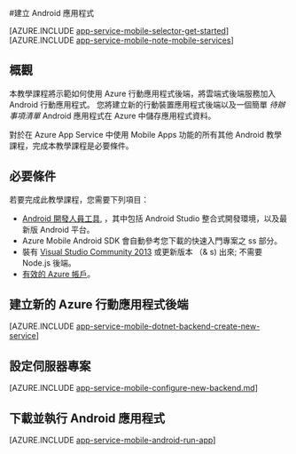 <properties
    pageTitle="在 Azure App Service Mobile Apps 上建立 Android 應用程式 | Microsoft Azure"
    description="請遵循此教學課程，以開始使用 Azure 行動應用程式後端進行 Android 開發"
    services="app-service\mobile"
    documentationCenter="android"
    authors="ysxu"
    manager="dwrede"
    editor=""/>

<tags
    ms.service="app-service-mobile"
    ms.workload="na"
    ms.tgt_pltfrm="mobile-android"
    ms.devlang="java"
    ms.topic="article"
    ms.date="11/20/2015"
    ms.author="yuaxu"/>

#建立 Android 應用程式

[AZURE.INCLUDE [app-service-mobile-selector-get-started](../../includes/app-service-mobile-selector-get-started.md)]
&nbsp;  
[AZURE.INCLUDE [app-service-mobile-note-mobile-services](../../includes/app-service-mobile-note-mobile-services.md)]

## 概觀

本教學課程將示範如何使用 Azure 行動應用程式後端，將雲端式後端服務加入 Android 行動應用程式。  您將建立新的行動裝置應用程式後端以及一個簡單 _待辦事項清單_ Android 應用程式在 Azure 中儲存應用程式資料。

對於在 Azure App Service 中使用 Mobile Apps 功能的所有其他 Android 教學課程，完成本教學課程是必要條件。

## 必要條件

若要完成此教學課程，您需要下列項目：

* [Android 開發人員工具](https://developer.android.com/sdk/index.html), ，其中包括 Android Studio 整合式開發環境，以及最新版 Android 平台。
* Azure Mobile Android SDK 會自動參考您下載的快速入門專案之 ss 部分。
* 裝有 [Visual Studio Community 2013] 或更新版本 （& s) 出來; 不需要 Node.js 後端。
*  [有效的 Azure 帳戶](http://azure.microsoft.com/pricing/free-trial/)。

## 建立新的 Azure 行動應用程式後端

[AZURE.INCLUDE [app-service-mobile-dotnet-backend-create-new-service](../../includes/app-service-mobile-dotnet-backend-create-new-service.md)]

## 設定伺服器專案

[AZURE.INCLUDE [app-service-mobile-configure-new-backend.md](../../includes/app-service-mobile-configure-new-backend.md)]

## 下載並執行 Android 應用程式

[AZURE.INCLUDE [app-service-mobile-android-run-app](../../includes/app-service-mobile-android-run-app.md)]


<!-- Images. -->

<!-- URLs -->
[Azure portal]: https://portal.azure.com/
[Visual Studio Community 2013]: https://go.microsoft.com/fwLink/p/?LinkID=534203


